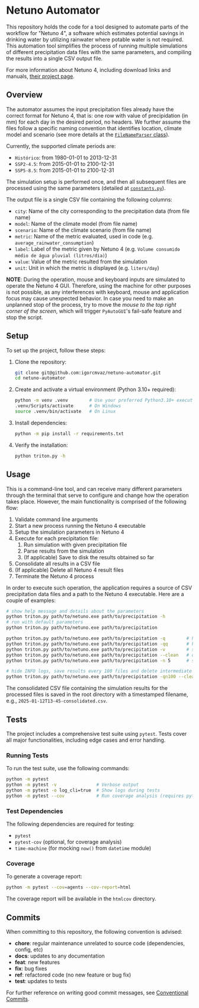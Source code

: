 # Netuno Automator

This repository holds the code for a tool designed to automate parts of the workflow for "Netuno 4", a software which estimates potential savings in drinking water by utilizing rainwater where potable water is not required. This automation tool simplifies the process of running multiple simulations of different precipitation data files with the same parameters, and compiling the results into a single CSV output file.

For more information about Netuno 4, including download links and manuals, [their project page](https://labeee.ufsc.br/downloads/softwares/netuno).

## Overview

The automator assumes the input precipitation files already have the correct format for Netuno 4, that is: one row with value of precipidation (in mm) for each day in the desired period, no headers. We further assume the files follow a specific naming convention that identifies location, climate model and scenario (see more details at the [`FileNameParser` class](./agents/parsers.py#L12)).

Currently, the supported climate periods are:

* `Histórico`: from 1980-01-01 to 2013-12-31
* `SSP2-4.5`: from 2015-01-01 to 2100-12-31
* `SSP5-8.5`: from 2015-01-01 to 2100-12-31

The simulation setup is performed once, and then all subsequent files are processed using the same parameters (detailed at [`constants.py`](./globals/constants.py#L29)).

The output file is a single CSV file containing the following columns:

* `city`: Name of the city corresponding to the precipitation data (from file name)
* `model`: Name of the climate model (from file name)
* `scenario`: Name of the climate scenario (from file name)
* `metric`: Name of the metric evaluated, used in code (e.g. `average_rainwater_consumption`)
* `label`: Label of the metric given by Netuno 4 (e.g. `Volume consumido médio de água pluvial (litros/dia)`)
* `value`: Value of the metric resulted from the simulation
* `unit`: Unit in which the metric is displayed (e.g. `liters/day`)

**NOTE**: During the operation, mouse and keyboard inputs are simulated to operate the Netuno 4 GUI. Therefore, using the machine for other purposes is not possible, as any interferences with keyboard, mouse and application focus may cause unexpected behavior. In case you need to make an unplanned stop of the process, try to move the *mouse to the top right corner of the screen*, which will trigger `PyAutoGUI`'s fail-safe feature and stop the script.

## Setup

To set up the project, follow these steps:

1. Clone the repository:

    ```bash
    git clone git@github.com:igorcmvaz/netuno-automator.git
    cd netuno-automator
    ```

2. Create and activate a virtual environment (Python 3.10+ required):

    ```bash
    python -m venv .venv        # Use your preferred Python3.10+ executable here
    .venv/Scripts/activate      # On Windows
    source .venv/bin/activate   # On Linux
    ```

3. Install dependencies:

    ```bash
    python -m pip install -r requirements.txt
    ```

4. Verify the installation:

    ```bash
    python triton.py -h
    ```

## Usage

This is a command-line tool, and can receive many different parameters through the terminal that serve to configure and change how the operation takes place. However, the main functionality is comprised of the following flow:

1. Validate command line arguments
2. Start a new process running the Netuno 4 executable
3. Setup the simulation parameters in Netuno 4
4. Execute for each precipitation file:
    1. Run simulation with given precipitation file
    2. Parse results from the simulation
    3. (If applicable) Save to disk the results obtained so far
5. Consolidate all results in a CSV file
6. (If applicable) Delete all Netuno 4 result files
7. Terminate the Netuno 4 process

In order to execute such operation, the application requires a source of CSV precipitation data files and a path to the Netuno 4 executable. Here are a couple of examples:

```bash
# show help message and details about the parameters
python triton.py path/to/netuno.exe path/to/precipitation -h
# run with default parameters           
python triton.py path/to/netuno.exe path/to/precipitation

python triton.py path/to/netuno.exe path/to/precipitation -q        # hide INFO logs
python triton.py path/to/netuno.exe path/to/precipitation -qq       # hide INFO and WARNING logs
python triton.py path/to/netuno.exe path/to/precipitation -v        # show DEBUG logs
python triton.py path/to/netuno.exe path/to/precipitation --clean   # delete intermediate Netuno 4 result files
python triton.py path/to/netuno.exe path/to/precipitation -n 5      # save results to disk every 5 files

# hide INFO logs, save results every 100 files and delete intermediate result files
python triton.py path/to/netuno.exe path/to/precipitation -qn100 --clean
```

The consolidated CSV file containing the simulation results for the processed files is saved in the root directory with a timestamped filename, e.g., `2025-01-12T13-45-consolidated.csv`.

## Tests

The project includes a comprehensive test suite using `pytest`. Tests cover all major functionalities, including edge cases and error handling.

### Running Tests

To run the test suite, use the following commands:

```bash
python -m pytest
python -m pytest -v               # Verbose output
python -m pytest -o log_cli=true  # Show logs during tests
python -m pytest --cov            # Run coverage analysis (requires pytest-cov)
```

### Test Dependencies

The following dependencies are required for testing:

* `pytest`
* `pytest-cov` (optional, for coverage analysis)
* `time-machine` (for mocking `now()` from `datetime` module)

### Coverage

To generate a coverage report:

```bash
python -m pytest --cov=agents --cov-report=html
```

The coverage report will be available in the `htmlcov` directory.

## Commits

When committing to this repository, the following convention is advised:

* **chore**: regular maintenance unrelated to source code (dependencies, config, etc)
* **docs**: updates to any documentation
* **feat**: new features
* **fix**: bug fixes
* **ref**: refactored code (no new feature or bug fix)
* **test**: updates to tests

For further reference on writing good commit messages, see [Conventional Commits](https://www.conventionalcommits.org).

